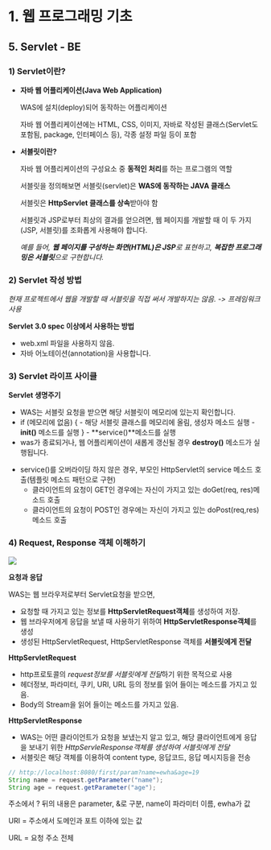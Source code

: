 # 1. 웹 프로그래밍 기초

## 5. Servlet - BE

### 1) Servlet이란?

* **자바 웹 어플리케이션(Java Web Application)**

  WAS에 설치(deploy)되어 동작하는 어플리케이션

  자바 웹 어플리케이션에는 HTML, CSS, 이미지, 자바로 작성된 클래스(Servlet도 포함됨, package, 인터페이스 등), 각종 설정 파일 등이 포함

* **서블릿이란?**

  자바 웹 어플리케이션의 구성요소 중 **동적인 처리**를 하는 프로그램의 역할

  서블릿을 정의해보면 서블릿(servlet)은 **WAS에 동작하는 JAVA 클래스** 

  서블릿은 **HttpServlet 클래스를 상속**받아야 함

  서블릿과 JSP로부터 최상의 결과를 얻으려면, 웹 페이지를 개발할 때 이 두 가지(JSP, 서블릿)를 조화롭게 사용해야 합니다.

  *예를 들어, **웹 페이지를 구성하는 화면(HTML)은 JSP**로 표현하고, **복잡한 프로그래밍은 서블릿**으로 구현합니다.*

### 2) Servlet 작성 방법

*현재 프로젝트에서 웹을 개발할 때 서블릿을 직접 써서 개발하지는 않음. -> 프레임워크 사용*

 **Servlet 3.0 spec 이상에서 사용하는 방법**

- web.xml 파일을 사용하지 않음.
- 자바 어노테이션(annotation)을 사용합니다.

### 3) Servlet 라이프 사이클

**Servlet 생명주기**

- WAS는 서블릿 요청을 받으면 해당 서블릿이 메모리에 있는지 확인합니다.
-  if (메모리에 없음) {
   \- 해당 서블릿 클래스를 메모리에 올림, 생성자 메소드 실행
   \- **init()** 메소드를 실행
  }
   \- **service()**메소드를 실행
- was가 종료되거나, 웹 어플리케이션이 새롭게 갱신될 경우 **destroy()** 메소드가 실행됩니다.

* service()를 오버라이딩 하지 않은 경우, 부모인 HttpServlet의 service 메소드 호출(템플릿 메소드 패턴으로 구현)
  * 클라이언트의 요청이 GET인 경우에는 자신이 가지고 있는 doGet(req, res)메소드 호출
  * 클라이언트의 요청이 POST인 경우에는 자신이 가지고 있는 doPost(req,res)메소드 호출

### 4) Request, Response 객체 이해하기

![](C:\Users\SAMSUNG\Downloads\1_5_4_request_response.png)

**요청과 응답**

WAS는 웹 브라우저로부터 Servlet요청을 받으면,

- 요청할 때 가지고 있는 정보를 **HttpServletRequest객체**를 생성하여 저장.
- 웹 브라우저에게 응답을 보낼 때 사용하기 위하여 **HttpServletResponse객체**를 생성
- 생성된 HttpServletRequest, HttpServletResponse 객체를 **서블릿에게 전달**

**HttpServletRequest**

- http프로토콜의 *request정보를 서블릿에게 전달*하기 위한 목적으로 사용
- 헤더정보, 파라미터, 쿠키, URI, URL 등의 정보를 읽어 들이는 메소드를 가지고 있음.
- Body의 Stream을 읽어 들이는 메소드를 가지고 있음.

**HttpServletResponse**

- WAS는 어떤 클라이언트가 요청을 보냈는지 알고 있고, 해당 클라이언트에게 응답을 보내기 위한 *HttpServleResponse객체를 생성하여 서블릿에게 전달*
- 서블릿은 해당 객체를 이용하여 content type, 응답코드, 응답 메시지등을 전송

```java
// http://localhost:8080/first/param?name=ewha&age=19
String name = request.getParameter("name");
String age = request.getParameter("age");
```

주소에서 ? 뒤의 내용은 parameter, &로 구분, name이 파라미터 이름, ewha가 값



URI = 주소에서 도메인과 포트 이하에 있는 값

URL = 요청 주소 전체